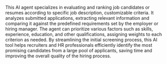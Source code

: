 <a name="description"></a>

This AI agent specializes in evaluating and ranking job candidates or resumes according to specific job description, customizable criteria. It analyzes submitted applications, extracting relevant information and comparing it against the predefined requirements set by the employer or hiring manager. The agent can prioritize various factors such as skills, experience, education, and other qualifications, assigning weights to each criterion as needed. By streamlining the initial screening process, this AI tool helps recruiters and HR professionals efficiently identify the most promising candidates from a large pool of applicants, saving time and improving the overall quality of the hiring process.